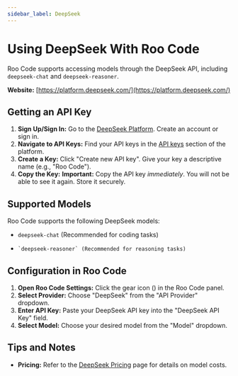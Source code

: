 ```yaml
---
sidebar_label: DeepSeek
---
```


# Using DeepSeek With Roo Code

Roo Code supports accessing models through the DeepSeek API, including `deepseek-chat` and `deepseek-reasoner`.

**Website:** [https://platform.deepseek.com/](https://platform.deepseek.com/)

## Getting an API Key

1.  **Sign Up/Sign In:** Go to the [DeepSeek Platform](https://platform.deepseek.com/). Create an account or sign in.
2.  **Navigate to API Keys:** Find your API keys in the [API keys](https://platform.deepseek.com/api_keys) section of the platform.
3.  **Create a Key:** Click "Create new API key".  Give your key a descriptive name (e.g., "Roo Code").
4.  **Copy the Key:**  **Important:** Copy the API key *immediately*.  You will not be able to see it again.  Store it securely.

## Supported Models

Roo Code supports the following DeepSeek models:

*   `deepseek-chat` (Recommended for coding tasks)
*	  `deepseek-reasoner` (Recommended for reasoning tasks)

## Configuration in Roo Code

1.  **Open Roo Code Settings:** Click the gear icon (<Codicon name="gear" />) in the Roo Code panel.
2.  **Select Provider:** Choose "DeepSeek" from the "API Provider" dropdown.
3.  **Enter API Key:** Paste your DeepSeek API key into the "DeepSeek API Key" field.
4.  **Select Model:** Choose your desired model from the "Model" dropdown.

## Tips and Notes
*   **Pricing:** Refer to the [DeepSeek Pricing](https://api-docs.deepseek.com/quick_start/pricing/) page for details on model costs.
